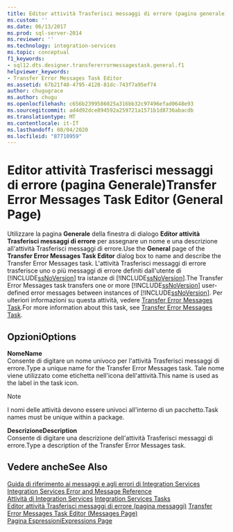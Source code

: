 ```yaml
---
title: Editor attività Trasferisci messaggi di errore (pagina generale) | Microsoft Docs
ms.custom: ''
ms.date: 06/13/2017
ms.prod: sql-server-2014
ms.reviewer: ''
ms.technology: integration-services
ms.topic: conceptual
f1_keywords:
- sql12.dts.designer.transfererrormessagestask.general.f1
helpviewer_keywords:
- Transfer Error Messages Task Editor
ms.assetid: 67b21f48-4795-4128-81dc-743f7a95ef74
author: chugugrace
ms.author: chugu
ms.openlocfilehash: c656b2399586025a316bb32c97496efad0648e93
ms.sourcegitcommit: ad4d92dce894592a259721a1571b1d8736abacdb
ms.translationtype: MT
ms.contentlocale: it-IT
ms.lasthandoff: 08/04/2020
ms.locfileid: "87710959"
---
```

# <a name="transfer-error-messages-task-editor-general-page"></a><span data-ttu-id="1bfd6-102">Editor attività Trasferisci messaggi di errore (pagina Generale)</span><span class="sxs-lookup"><span data-stu-id="1bfd6-102">Transfer Error Messages Task Editor (General Page)</span></span>
  <span data-ttu-id="1bfd6-103">Utilizzare la pagina **Generale** della finestra di dialogo **Editor attività Trasferisci messaggi di errore** per assegnare un nome e una descrizione all'attività Trasferisci messaggi di errore.</span><span class="sxs-lookup"><span data-stu-id="1bfd6-103">Use the **General** page of the **Transfer Error Messages Task Editor** dialog box to name and describe the Transfer Error Messages task.</span></span> <span data-ttu-id="1bfd6-104">L'attività Trasferisci messaggi di errore trasferisce uno o più messaggi di errore definiti dall'utente di [!INCLUDE[ssNoVersion](../includes/ssnoversion-md.md)] tra istanze di [!INCLUDE[ssNoVersion](../includes/ssnoversion-md.md)].</span><span class="sxs-lookup"><span data-stu-id="1bfd6-104">The Transfer Error Messages task transfers one or more [!INCLUDE[ssNoVersion](../includes/ssnoversion-md.md)] user-defined error messages between instances of [!INCLUDE[ssNoVersion](../includes/ssnoversion-md.md)].</span></span> <span data-ttu-id="1bfd6-105">Per ulteriori informazioni su questa attività, vedere [Transfer Error Messages Task](control-flow/transfer-error-messages-task.md).</span><span class="sxs-lookup"><span data-stu-id="1bfd6-105">For more information about this task, see [Transfer Error Messages Task](control-flow/transfer-error-messages-task.md).</span></span>  
  
## <a name="options"></a><span data-ttu-id="1bfd6-106">Opzioni</span><span class="sxs-lookup"><span data-stu-id="1bfd6-106">Options</span></span>  
 <span data-ttu-id="1bfd6-107">**Nome**</span><span class="sxs-lookup"><span data-stu-id="1bfd6-107">**Name**</span></span>  
 <span data-ttu-id="1bfd6-108">Consente di digitare un nome univoco per l'attività Trasferisci messaggi di errore.</span><span class="sxs-lookup"><span data-stu-id="1bfd6-108">Type a unique name for the Transfer Error Messages task.</span></span> <span data-ttu-id="1bfd6-109">Tale nome viene utilizzato come etichetta nell'icona dell'attività.</span><span class="sxs-lookup"><span data-stu-id="1bfd6-109">This name is used as the label in the task icon.</span></span>  
  
> [!NOTE]  
>  <span data-ttu-id="1bfd6-110">I nomi delle attività devono essere univoci all'interno di un pacchetto.</span><span class="sxs-lookup"><span data-stu-id="1bfd6-110">Task names must be unique within a package.</span></span>  
  
 <span data-ttu-id="1bfd6-111">**Descrizione**</span><span class="sxs-lookup"><span data-stu-id="1bfd6-111">**Description**</span></span>  
 <span data-ttu-id="1bfd6-112">Consente di digitare una descrizione dell'attività Trasferisci messaggi di errore.</span><span class="sxs-lookup"><span data-stu-id="1bfd6-112">Type a description of the Transfer Error Messages task.</span></span>  
  
## <a name="see-also"></a><span data-ttu-id="1bfd6-113">Vedere anche</span><span class="sxs-lookup"><span data-stu-id="1bfd6-113">See Also</span></span>  
 <span data-ttu-id="1bfd6-114">[Guida di riferimento ai messaggi e agli errori di Integration Services](../../2014/integration-services/integration-services-error-and-message-reference.md) </span><span class="sxs-lookup"><span data-stu-id="1bfd6-114">[Integration Services Error and Message Reference](../../2014/integration-services/integration-services-error-and-message-reference.md) </span></span>  
 <span data-ttu-id="1bfd6-115">[Attività di Integration Services](control-flow/integration-services-tasks.md) </span><span class="sxs-lookup"><span data-stu-id="1bfd6-115">[Integration Services Tasks](control-flow/integration-services-tasks.md) </span></span>  
 <span data-ttu-id="1bfd6-116">[Editor attività Trasferisci messaggi di errore &#40;pagina messaggi&#41;](../../2014/integration-services/transfer-error-messages-task-editor-messages-page.md) </span><span class="sxs-lookup"><span data-stu-id="1bfd6-116">[Transfer Error Messages Task Editor &#40;Messages Page&#41;](../../2014/integration-services/transfer-error-messages-task-editor-messages-page.md) </span></span>  
 [<span data-ttu-id="1bfd6-117">Pagina Espressioni</span><span class="sxs-lookup"><span data-stu-id="1bfd6-117">Expressions Page</span></span>](expressions/expressions-page.md)  
  
  

